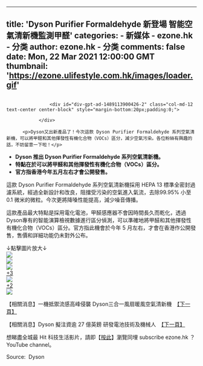 
---
title: 'Dyson Purifier Formaldehyde 新登場   智能空氣清新機監測甲醛'
categories: 
    - 新媒体
    - ezone.hk - 分类
author: ezone.hk - 分类
comments: false
date: Mon, 22 Mar 2021 12:00:00 GMT
thumbnail: 'https://ezone.ulifestyle.com.hk/images/loader.gif'
---

<div>   
<figure><a class="photoSwipe" data-href="https://resource01-proxy.ulifestyle.com.hk/res/v3/image/content/2910000/2910303/dyson1_1024.jpg" data-photoindex="0" onclick="showPhotoSwipe($(this));return false;" href="https://ezone.ulifestyle.com.hk/article/undefined"> <img alt src="https://ezone.ulifestyle.com.hk/images/loader.gif" data-src="https://resource01-proxy.ulifestyle.com.hk/res/v3/image/content/2910000/2910303/dyson1_1024.jpg" class="img-responsive" style="margin-left:auto;margin-right:auto" referrerpolicy="no-referrer"></a></figure>
          
          
                    <div id="div-gpt-ad-1489113900426-2" class="col-md-12 text-center center-block" style="margin-bottom:20px;padding:0;">
                    
                </div>

          <p>Dyson又出新產品了！今次這款 Dyson Purifier Formaldehyde 系列空氣清新機，可以將甲醛和其他揮發性有機化合物（VOCs）區分，減少空氣污染。各位粉絲有興趣的話，不妨留意一下啦！</p> 
<ul> 
 <li><strong>Dyson 推出 Dyson Purifier Formaldehyde 系列空氣清新機。</strong></li> 
 <li><strong>特點在於可以將甲醛和其他揮發性有機化合物（VOCs）區分。</strong></li> 
 <li><strong>官方指香港今年五月左右才會公開發售。</strong></li> 
</ul> 
<p>這款 Dyson Purifier Formaldehyde 系列空氣清新機採用 HEPA 13 標準全密封過濾系統，經過全新設計和改良，阻擋受污染的空氣進入氣流，去除99.95% 小至 0.1 微米的微粒。今次更將降嗓性能提高，減少噪音傳播。</p> 
<p>這款產品最大特點是採用電化電池，甲醛感應器不會因時間長久而乾化，透過 Dyson專有的智能演算檢視數據進行區分偵測，可以準確地將甲醛和其他揮發性有機化合物（VOCs）區分。官方指此機會於今年 5 月左右，才會在香港作公開發售，售價和詳細功能仍未對外公布。</p> 
<div class="gallery-container uf-images-container"> 
 <div class="gallery-remarks">
  ↓點擊圖片放大↓
 </div>
 <div class="col-xs-4 col-lg-3-v2 gallery-box">
  <a data-href="https://resource01-proxy.ulifestyle.com.hk/res/v3/image/content/2910000/2910303/_pic_600_600.jpg" class="photoSwipeGallery29103031" data-photoindex="0" data-title onclick="showPhotoSwipe($(this));return false;" href="https://ezone.ulifestyle.com.hk/article/undefined">
   <div class="gallery-wrapper">
    <div class="gallery-photo">
     <img src="https://ezone.ulifestyle.com.hk/css/v5/photoswipe/photoAlbum.png" style="background-image: url('https://resource01-proxy.ulifestyle.com.hk/res/v3/image/content/2910000/2910303/_pic_600_600.jpg')" referrerpolicy="no-referrer">
    </div>
   </div></a>
 </div> 
 <div class="col-xs-4 col-lg-3-v2 gallery-box">
  <a data-href="https://resource01-proxy.ulifestyle.com.hk/res/v3/image/content/2910000/2910303/dyson45_600.jpg" class="photoSwipeGallery29103031" data-photoindex="1" data-title="這款產品最大特點是採用電化電池，甲醛感應器不會因時間長久而乾化。" onclick="showPhotoSwipe($(this));return false;" href="https://ezone.ulifestyle.com.hk/article/undefined">
   <div class="gallery-wrapper">
    <div class="gallery-photo">
     <img src="https://ezone.ulifestyle.com.hk/css/v5/photoswipe/photoAlbum.png" style="background-image: url('https://resource01-proxy.ulifestyle.com.hk/res/v3/image/content/2910000/2910303/dyson45_600.jpg')" referrerpolicy="no-referrer">
    </div>
   </div></a>
 </div> 
 <div class="col-xs-4 col-lg-3-v2 gallery-box col-xl-3">
  <a data-href="https://resource01-proxy.ulifestyle.com.hk/res/v3/image/content/2910000/2910303/dyson4_600.jpg" class="photoSwipeGallery29103031" data-photoindex="2" data-title="新機預覽圖" onclick="showPhotoSwipe($(this));return false;" href="https://ezone.ulifestyle.com.hk/article/undefined">
   <div class="gallery-wrapper">
    <div class="gallery-photo">
     <img src="https://ezone.ulifestyle.com.hk/css/v5/photoswipe/photoAlbum.png" style="background-image: url('https://resource01-proxy.ulifestyle.com.hk/res/v3/image/content/2910000/2910303/dyson4_600.jpg')" referrerpolicy="no-referrer">
    </div>
    <div class="gallery-overlay mobile-overlay">
     <div class="overlay-text-v2">
      +3
     </div>
    </div>
   </div></a>
 </div> 
 <div class="col-xs-4 col-lg-3-v2 gallery-box desktop-hidden">
  <a data-href="https://resource01-proxy.ulifestyle.com.hk/res/v3/image/content/2910000/2910303/dyson2_600.jpg" class="photoSwipeGallery29103031" data-photoindex="3" data-title="新機預覽圖" onclick="showPhotoSwipe($(this));return false;" href="https://ezone.ulifestyle.com.hk/article/undefined">
   <div class="gallery-wrapper">
    <div class="gallery-photo">
     <img src="https://ezone.ulifestyle.com.hk/css/v5/photoswipe/photoAlbum.png" style="background-image: url('https://resource01-proxy.ulifestyle.com.hk/res/v3/image/content/2910000/2910303/dyson2_600.jpg')" referrerpolicy="no-referrer">
    </div>
    <div class="gallery-overlay">
     <div class="overlay-text-v2">
      +2
     </div>
    </div>
   </div></a>
 </div> 
 <div class="col-xs-4 col-lg-3-v2 gallery-box disable">
  <a data-href="https://resource01-proxy.ulifestyle.com.hk/res/v3/image/content/2910000/2910303/dyson1_600.jpg" class="photoSwipeGallery29103031" data-photoindex="4" data-title="新機預覽圖" href="https://ezone.ulifestyle.com.hk/article/undefined">
   <div class="gallery-photo">
    <img src="https://ezone.ulifestyle.com.hk/css/v5/photoswipe/photoAlbum.png" style="background-image: url('https://resource01-proxy.ulifestyle.com.hk/res/v3/image/content/2910000/2910303/dyson1_600.jpg')" referrerpolicy="no-referrer">
   </div></a>
 </div> 
 <div style="clear:both;"></div>
</div> 
<p>【相關消息】一機抵禦流感高峰侵襲 Dyson三合一風扇暖風空氣清新機　<a href="https://ezone.ulifestyle.com.hk/article/2817330" target="_blank">【下一頁】</a></p> 
<p>【相關消息】Dyson 擬注資逾 27 億英鎊 研發電池技術及機械人　<a href="https://ezone.ulifestyle.com.hk/article/2814182" target="_blank">【下一頁】</a></p> 
<p>想睇盡全城最 Hit 科技生活影片，請即【<a href="https://www.youtube.com/channel/UCYNZqS_GQR9ViKQpXq-iNdw" target="_blank">按此</a>】瀏覽同埋 subscribe ezone.hk ？ YouTube channel。</p> 
<p>Source:  Dyson</p>          
                                
                              
</div>
            